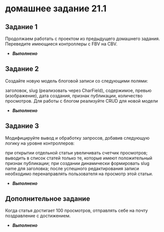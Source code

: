 # домашнее задание 21.1
## Задание 1
Продолжаем работать с проектом из предыдущего домашнего задания. Переведите имеющиеся контроллеры с FBV на CBV.
* _**Выполнено**_
## Задание 2
Создайте новую модель блоговой записи со следующими полями: 

заголовок, slug (реализовать через CharField), содержимое, превью (изображение),
дата создания, признак публикации, количество просмотров.
Для работы с блогом реализуйте CRUD для новой модели
* _**Выполнено**_
## Задание 3
Модифицируйте вывод и обработку запросов, добавив следующую логику на уровне контроллеров:

при открытии отдельной статьи увеличивать счетчик просмотров;
выводить в список статей только те, которые имеют положительный признак публикации;
при создании динамически формировать slug name для заголовка;
после успешного редактирования записи необходимо перенаправлять пользователя на просмотр этой статьи.
* _**Выполнено**_
## Дополнительное задание
Когда статья достигает 100 просмотров, отправлять себе на почту поздравление с достижением.
* _**Выполнено**_